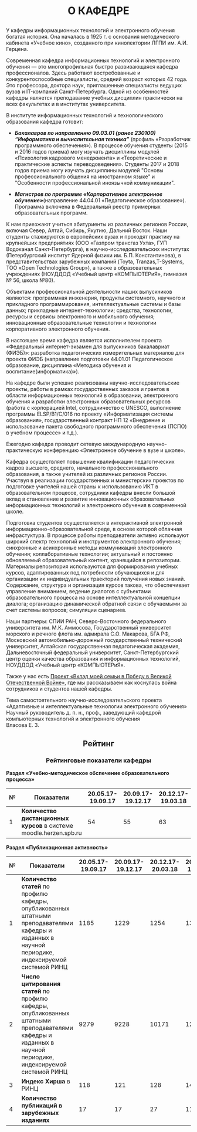 # <p align='center'><b> О КАФЕДРЕ </b></p>
<p>У кафедры информационных технологий и электронного обучения богатая история. Она началась в 1925 г. с основания методического кабинета «Учебное кино», созданного при кинолектории ЛГПИ им. А.И. Герцена.</p>
<p>Современная кафедра информационных технологий и электронного обучения — это многопрофильная быстро развивающаяся кафедра профессионалов. Здесь работают востребованные и конкурентоспособные специалисты, средний возраст которых 42 года. Это профессора, доктора наук, приглашенные специалисты ведущих вузов и IT-компаний Санкт-Петербурга. Одной из особенностей кафедры является преподавание учебных дисциплин практически на всех факультетах и в институтах университета.</p>
<p>В институте информационных технологий и технологического образования кафедра готовит:</p>

* <b><i>Бакалавров по направлению 09.03.01 (ранее 230100) “Информатика и вычислительная техника”</b></i> (профиль «Разработчик программного обеспечения»). В процессе обучения студенты (2015 и 2016 годов приема) могу изучать дисциплины модулей «Психология кадрового менеджмента» и «Теоретические и практические аспекты переводоведения». Студенты 2017 и 2018 годов приема могу изучать дисциплины модулей "Основы професcионального общения на иностранном языке" и "Особенности профеcсиональной иноязычной коммуникации".</p>
* <b><i>Магистров по программе «Корпоративное электронное обучение»</b></i>(направление 44.04.01 «Педагогическое образование»). Программа включена в Федеральный реестр примерных образовательных программ.

<p>К нам приезжают учиться абитуриенты из различных регионов России, включая Север, Алтай, Сибирь, Якутию, Дальний Восток. Наши студенты стажируются в европейских вузах и проходят практику на крупнейших предприятиях (ООО «Газпром трансгаз Ухта», ГУП Водоканал Санкт-Петербурга), в научно-исследовательских институтах (Петербургский институт Ядерной физики им. Б.П. Константинова), в представительствах зарубежных компаний (Toyta, Tranzas,T-Systems, ТОО «Open Technologies Group»), а также в образовательных учреждениях (НОУДДОД «Учебный центр «КОМПЬЮТЕРиЯ», гимназия № 56, школа №80).</p>
<p>Объектами профессиональной деятельности наших выпускников являются: программная инженерия, продукты системного, научного и прикладного программирования, интеллектуальные системы и базы данных; прикладные интернет-технологии; средства, технологии, ресурсы и сервисы электронного и мобильного обучения; инновационные образовательные технологии и технологии корпоративного электронного обучения.</p>
<p>В настоящее время кафедра является исполнителем проекта «Федеральный интернет-экзамен для выпускников бакалавриат (ФИЭБ)»: разработка педагогических измерительных материалов для проекта ФИЭБ (направление подготовки 44.01.01 Педагогическое образование, дисциплина «Методика обучения и воспитание(информатика)»).</p>
<p>На кафедре были успешно реализованы научно-исследовательские проекты, работы в рамках государственных заказов и грантов в области информационных технологий в образовании, электронного обучения и разработки электронных образовательных ресурсов (работа с корпорацией Intel, сотрудничество с UNESCO, выполнение программы ELSP/B1/C/016 по проекту «Информатизация системы образования», государственный контракт НП 12 «Внедрение и использование пакета свободного программного обеспечения (ПСПО) в учебном процессе» и т.д.).</p>
<p>Ежегодно кафедра проводит сетевую международную научно-практическую конференцию «Электронное обучение в вузе и школе».</p>
<p>Кафедра осуществляет повышение квалификации педагогических кадров высшего, среднего, начального профессионального образования, а также учителей из различных регионов России. Участвуя в реализации государственных и министерских проектов по подготовке учителей нашей страны к использованию ИКТ в образовательном процессе, сотрудники кафедры внесли большой вклад в становление и развитие инновационных образовательных информационных технологий и электронного обучения в современной школе.</p>
<p>Подготовка студентов осуществляется в интерактивной электронной информационно-образовательной среде, в основе которой облачная инфрастуктура. В процессе работы преподаватели активно используют широкий спектр технологий и инструментов электронного обучения; синхронные и асинхронные методы коммуникаций электронного обучения; коллаборативные технологии; актуальный и постоянно обновляемый образовательный контент, хранящийся в репозитории. Материалы репозитория используются для формирования учебных курсов, адаптированных под потребности обучающихся и для организации их индивидуальных траекторий получения новых знаний. Содержание, структура и организация курсов такова, что обеспечивает управление вниманием, ведение диалогов с субъектами образовательного процесса на основе интеллектуальной концепции диалога; организацию динамической обратной связи с обучаемыми за счет системы вопросов; симуляции сценариев.</p>
<p>Наши партнеры: СПИИ РАН, Северо-Восточного федерального университета им. М.К. Аммосова, Государственный университет морского и речного флота им. адмирала С.О. Макарова, БГА РФ, Московский автомобильно-дорожный государственный технический университет, Алтайская государственная педагогическая академия, Дальневосточный федеральный университет, Санкт-Петербургский центр оценки качества образования и информационных технологий, НОУДДОД «Учебный центр «КОМПЬЮТЕРиЯ».</p>
<p>Также у нас есть <a href="https://ict.herzen.spb.ru/department/about-us/ww2">Проект «Вклад моей семьи в Победу в Великой Отечественной Войне»</a>, где мы рассказываем как коснулась война сотрудников и студентов нашей кафедры.</p>
Тема самостоятельного научно-исследовательского проекта<br>
«Адаптивные и интеллектуальные технологии электронного обучения»<br>
Научный руководитель д. п. н., проф., заведующий кафедрой<br>
компьютерных технологий и электронного обучения<br>
Власова Е. З.<br>

## <p align='center'><b> Рейтинг </b></p>
### <p align='center'><b> Рейтинговые показатели кафедры </b></p>

<p><b>Раздел «Учебно-методическое обспечение образовательного процесса»</b></p>

 № |<b>Показатели</b>|20.05.17-19.09.17|20.09.17-19.12.17|20.12.17-19.03.18|20.03.17-19.05.18|20.05.17-19.09.18|20.09.18-19.12.18
 ---|------------|-----------------|-----------------|-----------------|-----------------|-----------------|-----------------
  1 |<b>Количество дистанционных курсов</b> в системе moodle.herzen.spb.ru|54|55|63|66|85|102
  
  <p><b>Раздел «Публикационная активность»</b></p>
  
 № |<b>Показатели</b>|20.05.17-19.09.17|20.09.17-19.12.17|20.12.17-20.03.18|20.09.18-19.12.18
---|------------|-----------------|-----------------|-----------------|-----------------
 1 |<b>Количество статей</b> по профилю кафедры, опубликованных штатными преподавателями кафедры и изданных в научной периодике, индексируемой системой РИНЦ|1185|1229|1254|1395
 2 |<b>Число цитирования статей</b> по профилю кафедры, опубликованных штатными преподавателями кафедры и изданных в научной периодике, индексируемой системой РИНЦ|9279|9228|10171|12085
 3 |<b>Индекс Хирша</b> в РИНЦ|118|121|128|141
 4 |<b>Количество публикаций в зарубежных изданиях</b>|17|17|27|11
 
